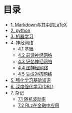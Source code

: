 # 目录

- [1. Markdown与其中的LaTeX](markdown/markdown)
- [2. python](python/python.md)
- [3. 机器学习](ml/ml)
- 4\. 神经网络
  - [4.1 基础](nn/basic.md)
  - [4.2 前馈神经网络](nn/feedforward.md)
  - [4.3 记忆神经网络](nn/memory.md)
  - [4.4 图神经网络](nn/graph.md)  
  - [4.5 生成对抗网络](nn/GAN.md)
- [5. 强化学习基础知识](DRL/RL.md)
- [6. 深度强化学习(DRL)](DRL/DRL.md)
- 7\. 杂记
  - [7.1 随机波动率](notes/sv.md)
  - [7.2 RLz在金融中应用](DRL/fin.md)
